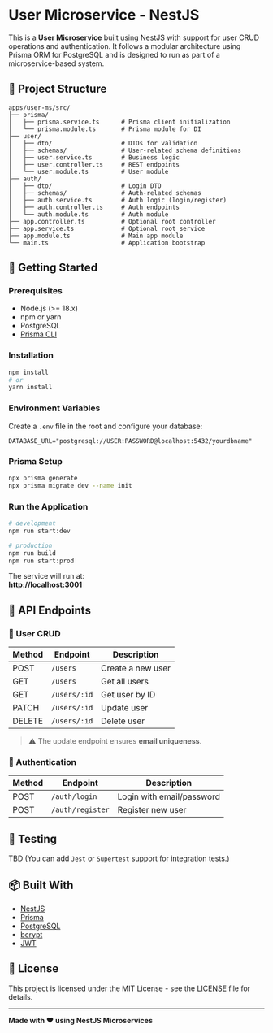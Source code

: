 # User Microservice - NestJS

This is a **User Microservice** built using [NestJS](https://nestjs.com/) with support for user CRUD operations and authentication. It follows a modular architecture using Prisma ORM for PostgreSQL and is designed to run as part of a microservice-based system.

## 📁 Project Structure

```
apps/user-ms/src/
├── prisma/
│   ├── prisma.service.ts      # Prisma client initialization
│   └── prisma.module.ts       # Prisma module for DI
├── user/
│   ├── dto/                   # DTOs for validation
│   ├── schemas/               # User-related schema definitions
│   ├── user.service.ts        # Business logic
│   ├── user.controller.ts     # REST endpoints
│   └── user.module.ts         # User module
├── auth/
│   ├── dto/                   # Login DTO
│   ├── schemas/               # Auth-related schemas
│   ├── auth.service.ts        # Auth logic (login/register)
│   ├── auth.controller.ts     # Auth endpoints
│   └── auth.module.ts         # Auth module
├── app.controller.ts          # Optional root controller
├── app.service.ts             # Optional root service
├── app.module.ts              # Main app module
└── main.ts                    # Application bootstrap
```

## 🚀 Getting Started

### Prerequisites

- Node.js (>= 18.x)
- npm or yarn
- PostgreSQL
- [Prisma CLI](https://www.prisma.io/docs/reference/api-reference/command-reference)

### Installation

```bash
npm install
# or
yarn install
```

### Environment Variables

Create a `.env` file in the root and configure your database:

```
DATABASE_URL="postgresql://USER:PASSWORD@localhost:5432/yourdbname"
```

### Prisma Setup

```bash
npx prisma generate
npx prisma migrate dev --name init
```

### Run the Application

```bash
# development
npm run start:dev

# production
npm run build
npm run start:prod
```

The service will run at:  
**http://localhost:3001**

## 🧠 API Endpoints

### 👤 User CRUD

| Method | Endpoint          | Description            |
|--------|-------------------|------------------------|
| POST   | `/users`          | Create a new user      |
| GET    | `/users`          | Get all users          |
| GET    | `/users/:id`      | Get user by ID         |
| PATCH  | `/users/:id`      | Update user            |
| DELETE | `/users/:id`      | Delete user            |

> ⚠️ The update endpoint ensures **email uniqueness**.

### 🔐 Authentication

| Method | Endpoint         | Description               |
|--------|------------------|---------------------------|
| POST   | `/auth/login`    | Login with email/password |
| POST   | `/auth/register` | Register new user         |

## 🧪 Testing

TBD (You can add `Jest` or `Supertest` support for integration tests.)

## 📦 Built With

- [NestJS](https://nestjs.com/)
- [Prisma](https://www.prisma.io/)
- [PostgreSQL](https://www.postgresql.org/)
- [bcrypt](https://www.npmjs.com/package/bcrypt)
- [JWT](https://jwt.io/)

## 📄 License

This project is licensed under the MIT License - see the [LICENSE](LICENSE) file for details.

---

**Made with ❤️ using NestJS Microservices**